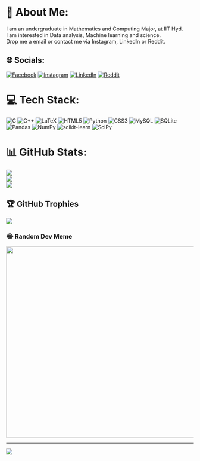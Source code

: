 # 💫 About Me:
I am an undergraduate in Mathematics and Computing Major, at IIT Hyd.<br>I am interested in Data analysis, Machine learning and science.<br>Drop me a email or contact me via Instagram, LinkedIn or Reddit.<br>


## 🌐 Socials:
[![Facebook](https://img.shields.io/badge/Facebook-%231877F2.svg?logo=Facebook&logoColor=white)](https://facebook.com/mulugu.vishwanath) [![Instagram](https://img.shields.io/badge/Instagram-%23E4405F.svg?logo=Instagram&logoColor=white)](https://instagram.com/vishwanath_789) [![LinkedIn](https://img.shields.io/badge/LinkedIn-%230077B5.svg?logo=linkedin&logoColor=white)](https://linkedin.com/in/mulugu-vishwanath-64993021b) [![Reddit](https://img.shields.io/badge/Reddit-%23FF4500.svg?logo=Reddit&logoColor=white)](https://reddit.com/user/vishwanath123456) 

# 💻 Tech Stack:
![C](https://img.shields.io/badge/c-%2300599C.svg?style=for-the-badge&logo=c&logoColor=white) ![C++](https://img.shields.io/badge/c++-%2300599C.svg?style=for-the-badge&logo=c%2B%2B&logoColor=white) ![LaTeX](https://img.shields.io/badge/latex-%23008080.svg?style=for-the-badge&logo=latex&logoColor=white) ![HTML5](https://img.shields.io/badge/html5-%23E34F26.svg?style=for-the-badge&logo=html5&logoColor=white) ![Python](https://img.shields.io/badge/python-3670A0?style=for-the-badge&logo=python&logoColor=ffdd54) ![CSS3](https://img.shields.io/badge/css3-%231572B6.svg?style=for-the-badge&logo=css3&logoColor=white) ![MySQL](https://img.shields.io/badge/mysql-%2300f.svg?style=for-the-badge&logo=mysql&logoColor=white) ![SQLite](https://img.shields.io/badge/sqlite-%2307405e.svg?style=for-the-badge&logo=sqlite&logoColor=white) ![Pandas](https://img.shields.io/badge/pandas-%23150458.svg?style=for-the-badge&logo=pandas&logoColor=white) ![NumPy](https://img.shields.io/badge/numpy-%23013243.svg?style=for-the-badge&logo=numpy&logoColor=white) ![scikit-learn](https://img.shields.io/badge/scikit--learn-%23F7931E.svg?style=for-the-badge&logo=scikit-learn&logoColor=white) ![SciPy](https://img.shields.io/badge/SciPy-%230C55A5.svg?style=for-the-badge&logo=scipy&logoColor=%white)
# 📊 GitHub Stats:
![](https://github-readme-stats.vercel.app/api?username=Vishwanath-123&theme=dark&hide_border=false&include_all_commits=false&count_private=false)<br/>
![](https://github-readme-streak-stats.herokuapp.com/?user=Vishwanath-123&theme=dark&hide_border=false)<br/>
![](https://github-readme-stats.vercel.app/api/top-langs/?username=Vishwanath-123&theme=dark&hide_border=false&include_all_commits=false&count_private=false&layout=compact)

## 🏆 GitHub Trophies
![](https://github-profile-trophy.vercel.app/?username=Vishwanath-123&theme=radical&no-frame=false&no-bg=true&margin-w=4)

### 😂 Random Dev Meme
<img src="https://random-memer.herokuapp.com/" width="512px"/>

---
[![](https://visitcount.itsvg.in/api?id=Vishwanath-123&icon=0&color=0)](https://visitcount.itsvg.in)

<!-- Proudly created with GPRM ( https://gprm.itsvg.in ) -->